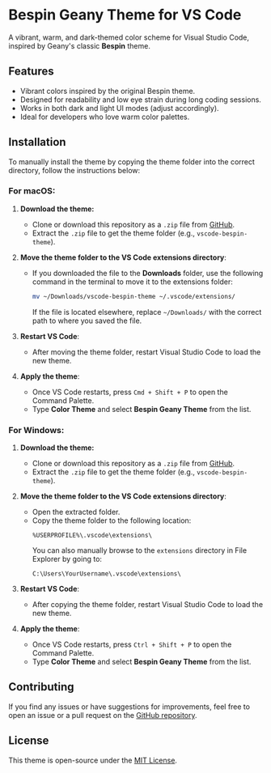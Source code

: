 # Bespin Geany Theme for VS Code

A vibrant, warm, and dark-themed color scheme for Visual Studio Code, inspired by Geany's classic **Bespin** theme.

## Features

- Vibrant colors inspired by the original Bespin theme.
- Designed for readability and low eye strain during long coding sessions.
- Works in both dark and light UI modes (adjust accordingly).
- Ideal for developers who love warm color palettes.

## Installation

To manually install the theme by copying the theme folder into the correct directory, follow the instructions below:

### **For macOS:**

1. **Download the theme:**
   - Clone or download this repository as a `.zip` file from [GitHub](https://github.com/AndyBengel/vscode-bespin-theme).
   - Extract the `.zip` file to get the theme folder (e.g., `vscode-bespin-theme`).

2. **Move the theme folder to the VS Code extensions directory**:
   - If you downloaded the file to the **Downloads** folder, use the following command in the terminal to move it to the extensions folder:
     ```bash
     mv ~/Downloads/vscode-bespin-theme ~/.vscode/extensions/
     ```
     If the file is located elsewhere, replace `~/Downloads/` with the correct path to where you saved the file.

3. **Restart VS Code**:
   - After moving the theme folder, restart Visual Studio Code to load the new theme.

4. **Apply the theme**:
   - Once VS Code restarts, press `Cmd + Shift + P` to open the Command Palette.
   - Type **Color Theme** and select **Bespin Geany Theme** from the list.

### **For Windows:**

1. **Download the theme:**
   - Clone or download this repository as a `.zip` file from [GitHub](https://github.com/AndyBengel/vscode-bespin-theme).
   - Extract the `.zip` file to get the theme folder (e.g., `vscode-bespin-theme`).

2. **Move the theme folder to the VS Code extensions directory**:
   - Open the extracted folder.
   - Copy the theme folder to the following location:
     ```
     %USERPROFILE%\.vscode\extensions\
     ```
     You can also manually browse to the `extensions` directory in File Explorer by going to:
     ```
     C:\Users\YourUsername\.vscode\extensions\
     ```

3. **Restart VS Code**:
   - After copying the theme folder, restart Visual Studio Code to load the new theme.

4. **Apply the theme**:
   - Once VS Code restarts, press `Ctrl + Shift + P` to open the Command Palette.
   - Type **Color Theme** and select **Bespin Geany Theme** from the list.

## Contributing

If you find any issues or have suggestions for improvements, feel free to open an issue or a pull request on the [GitHub repository](https://github.com/AndyBengel/vscode-bespin-theme).

## License

This theme is open-source under the [MIT License](LICENSE).
